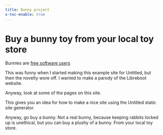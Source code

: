 ```yaml
---
title: Bunny project
x-toc-enable: true
...
```


Buy a bunny toy from your local toy store
=========================================

Bunnies are
[free software users](https://www.gnu.org/philosophy/free-sw.html)

This was funny when I started making this example site for Untitled, but then
the novelty wore off. I wanted to make a parody of the Libreboot website.

Anyway, look at some of the pages on this site.

This gives you an idea for how to make a nice site using the Untitled static
site generator.

Anyway, go buy a bunny. Not a real bunny, because keeping rabbits locked up is
unethical, but you can buy a plushy of a bunny. From your local toy store.
